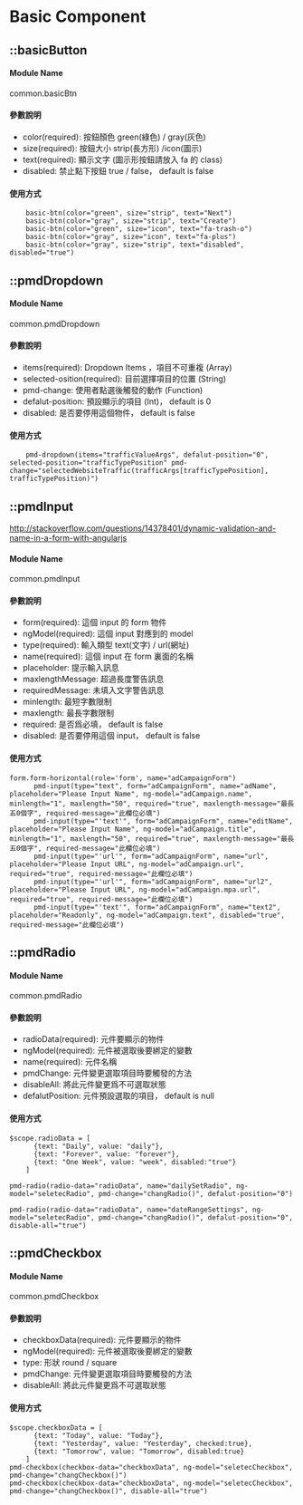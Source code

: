 

# Basic Component

## ::basicButton  
#### Module Name
common.basicBtn


#### 參數說明
* color(required): 按鈕顏色 green(綠色) / gray(灰色)
* size(required): 按鈕大小 strip(長方形) /icon(圖示)
* text(required): 顯示文字 (圖示形按鈕請放入 fa 的 class)
* disabled: 禁止點下按鈕 true / false， default is false
   
#### 使用方式
    
```
    basic-btn(color="green", size="strip", text="Next")
    basic-btn(color="gray", size="strip", text="Create")
    basic-btn(color="green", size="icon", text="fa-trash-o")
    basic-btn(color="gray", size="icon", text="fa-plus")
    basic-btn(color="gray", size="strip", text="disabled", disabled="true")
```

## ::pmdDropdown  
#### Module Name
common.pmdDropdown


#### 參數說明
* items(required): Dropdown Items ，項目不可重複 (Array)
* selected-osition(required): 目前選擇項目的位置 (String)
* pmd-change: 使用者點選後觸發的動作 (Function)
* defalut-position: 預設顯示的項目 (Int)， default is 0
* disabled: 是否要停用這個物件， default is false
   
#### 使用方式
    
```
    pmd-dropdown(items="trafficValueArgs", defalut-position="0", selected-position="trafficTypePosition" pmd-change="selectedWebsiteTraffic(trafficArgs[trafficTypePosition], trafficTypePosition)")
```

## ::pmdInput
http://stackoverflow.com/questions/14378401/dynamic-validation-and-name-in-a-form-with-angularjs
#### Module Name
common.pmdInput


#### 參數說明
* form(required): 這個 input 的 form 物件
* ngModel(required): 這個 input 對應到的 model
* type(required): 輸入類型 text(文字) / url(網址)
* name(required): 這個 input 在 form 裏面的名稱
* placeholder: 提示輸入訊息
* maxlengthMessage: 超過長度警告訊息
* requiredMessage: 未填入文字警告訊息
* minlength: 最短字數限制
* maxlength: 最長字數限制
* required: 是否爲必填， default is false
* disabled: 是否要停用這個 input， default is false
   
#### 使用方式

```
form.form-horizontal(role='form', name="adCampaignForm")
      pmd-input(type="text", form="adCampaignForm", name="adName", placeholder="Please Input Name", ng-model="adCampaign.name", minlength="1", maxlength="50", required="true", maxlength-message="最長五0個字", required-message="此欄位必填")
      pmd-input(type="'text'", form="adCampaignForm", name="editName", placeholder="Please Input Name", ng-model="adCampaign.title", minlength="1", maxlength="50", required="true", maxlength-message="最長五0個字", required-message="此欄位必填")
      pmd-input(type="'url'", form="adCampaignForm", name="url", placeholder="Please Input URL", ng-model="adCampaign.url", required="true", required-message="此欄位必填")
      pmd-input(type="'url'", form="adCampaignForm", name="url2", placeholder="Please Input URL", ng-model="adCampaign.mpa.url", required="true", required-message="此欄位必填")
      pmd-input(type="'text'", form="adCampaignForm", name="text2", placeholder="Readonly", ng-model="adCampaign.text", disabled="true", required-message="此欄位必填")
```

## ::pmdRadio
#### Module Name
common.pmdRadio


#### 參數說明
* radioData(required): 元件要顯示的物件
* ngModel(required): 元件被選取後要綁定的變數
* name(required): 元件名稱
* pmdChange: 元件變更選取項目時要觸發的方法
* disableAll: 將此元件變更爲不可選取狀態
* defalutPosition: 元件預設選取的項目， default is null

#### 使用方式

```
$scope.radioData = [
      {text: "Daily", value: "daily"},
      {text: "Forever", value: "forever"},
      {text: "One Week", value: "week", disabled:"true"}
    ]
    
pmd-radio(radio-data="radioData", name="dailySetRadio", ng-model="seletecRadio", pmd-change="changRadio()", defalut-position="0")
      
pmd-radio(radio-data="radioData", name="dateRangeSettings", ng-model="seletecRadio", pmd-change="changRadio()", defalut-position="0", disable-all="true")
```

## ::pmdCheckbox
#### Module Name
common.pmdCheckbox


#### 參數說明
* checkboxData(required): 元件要顯示的物件
* ngModel(required): 元件被選取後要綁定的變數
* type: 形狀 round / square
* pmdChange: 元件變更選取項目時要觸發的方法
* disableAll: 將此元件變更爲不可選取狀態

#### 使用方式

```
$scope.checkboxData = [
      {text: "Today", value: "Today"},
      {text: "Yesterday", value: "Yesterday", checked:true},
      {text: "Tomorrow", value: "Tomorrow", disabled:true}
    ]
pmd-checkbox(checkbox-data="checkboxData", ng-model="seletecCheckbox", pmd-change="changCheckbox()")  
pmd-checkbox(checkbox-data="checkboxData", ng-model="seletecCheckbox", pmd-change="changCheckbox()", disable-all="true")
```
